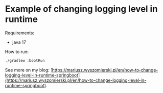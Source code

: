 # Example of changing logging level in runtime

Requirements:
- java 17

How to run:
```bash
./gradlew :bootRun
```

See more on my blog: [https://mariusz.wyszomierski.pl/en/how-to-change-logging-level-in-runtime-springboot](https://mariusz.wyszomierski.pl/en/how-to-change-logging-level-in-runtime-springboot).
